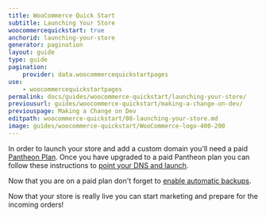 ```yaml
---
title: WooCommerce Quick Start
subtitle: Launching Your Store
woocommercequickstart: true
anchorid: launching-your-store
generator: pagination
layout: guide
type: guide
pagination:
    provider: data.woocommercequickstartpages
use:
    - woocommercequickstartpages
permalink: docs/guides/woocommerce-quickstart/launching-your-store/
previousurl: guides/woocommerce-quickstart/making-a-change-on-dev/
previouspage: Making a Change on Dev
editpath: woocommerce-quickstart/08-launching-your-store.md
image: guides/woocommerce-quickstart/WooCommerce-logo-400-200
---
```

In order to launch your store and add a custom domain you'll need a paid [Pantheon Plan](/docs/site-plan/). Once you have upgraded to a paid Pantheon plan you can follow these instructions to [point your DNS and launch](/docs/guides/launch/).

Now that you are on a paid plan don't forget to [enable automatic backups](/docs/guides/launch/launch-check/).

Now that your store is really live you can start marketing and prepare for the incoming orders!
